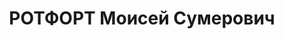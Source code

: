 ---
title: РОТФОРТ Моисей Сумерович
description: "(р.1912) инженер-электрик \n  1912. — Род. в Харькове (?). \n  1927.\
  \ — Пропаганда идей коллективизации в отряде части особого назначения (ЧОН) на Правобережной\
  \ Украине. \n  1933–1935. — Окончание электротехникума. Учеба в Харьковском политехническом\
  \ институте. Работа в Харьковском горкоме комсомола. \n  1936. — Работа инженером-электриком\
  \ на заводе им. Т.Г. Шевченко в Харькове. \n  1937, весна. — Принят кандидатом в\
  \ ВКП(б). \n  1937, 17 августа. — Арест. Харьковская тюрьма на Холодной горе. Бывшие\
  \ «товарищи» по комсомолу в качестве следователей. Пытки. \n  1937, 7 декабря. —\
  \ Приговор Военной коллегии Верховного суда СССР: 10 лет лишения свободы и 5 лет\
  \ поражения в правах (статья 58). \n  1937, конец – 1938. — Соль-Илецкая тюрьма\
  \ (Оренбургская область). \n  1939. — Этап во Владивосток. Морской этап от бухты\
  \ Ванино до бухты Нагаево. \n  1939–1947. — Работа на золотых приисках. Лагерь «Линковый».\
  \ Отдельный лагерный пункт (ОЛП) № 4. Инвалидный городок «Промкомбинат» недалеко\
  \ от Магадана. Монтаж ЦНИИЛ в Магадане. ОЛП-72 (72-й километр от Магадана). Участие\
  \ в строительстве электростанции и линий электропередачи (ЛЭП). Начальница Магаданлага\
  \ А.Р. Гридасова. \n  1947, 17 августа – 1949. — Освобождение. Жизнь в посёлке Покотиловка\
  \ недалеко от Харькова. \n  1949, февраль. — Повторный арест. Бессудная и бессрочная\
  \ ссылка в Красноярский край (посёлок Ермаково под Игаркой). \n  1954. — Отмена\
  \ ссылки. Поездка в Братск для устройства на работу. \n  С 1955. — Работа в Братскгэсстрое.\
  \ \n  1957. — Реабилитация. Отмена приговора от 7 декабря 1937 г. и постановления\
  \ о ссылке «ввиду отсутствия состава преступления». \n  1962. — Вступление в КПСС"
---